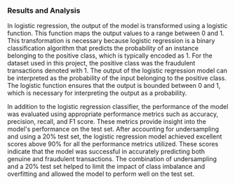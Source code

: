 ### Results and Analysis

In logistic regression, the output of the model is transformed using a logistic function. This function maps the output values to a range between 0 and 1. This transformation is necessary because logistic regression is a binary classification algorithm that predicts the probability of an instance belonging to the positive class, which is typically encoded as 1. For the dataset used in this project, the positive class was the fraudulent transactions denoted with 1. The output of the logistic regression model can be interpreted as the probability of the input belonging to the positive class. The logistic function ensures that the output is bounded between 0 and 1, which is necessary for interpreting the output as a probability.

In addition to the logistic regression classifier, the performance of the model was evaluated using appropriate performance metrics such as accuracy, precision, recall, and F1 score. These metrics provide insight into the model's performance on the test set. After accounting for undersampling and using a 20% test set, the logistic regression model achieved excellent scores above 90% for all the performance metrics utilized. These scores indicate that the model was successful in accurately predicting both genuine and fraudulent transactions. The combination of undersampling and a 20% test set helped to limit the impact of class imbalance and overfitting and allowed the model to perform well on the test set.
